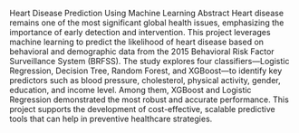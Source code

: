  Heart Disease Prediction Using Machine Learning
 Abstract
Heart disease remains one of the most significant global health issues, emphasizing the importance of early detection and intervention. This project leverages machine learning to predict the likelihood of heart disease based on behavioral and demographic data from the 2015 Behavioral Risk Factor Surveillance System (BRFSS). The study explores four classifiers—Logistic Regression, Decision Tree, Random Forest, and XGBoost—to identify key predictors such as blood pressure, cholesterol, physical activity, gender, education, and income level. Among them, XGBoost and Logistic Regression demonstrated the most robust and accurate performance. This project supports the development of cost-effective, scalable predictive tools that can help in preventive healthcare strategies.

    
